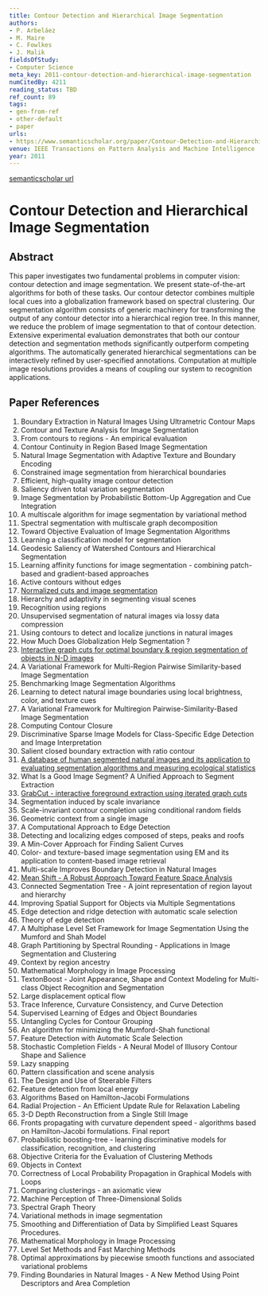 ```yaml
---
title: Contour Detection and Hierarchical Image Segmentation
authors:
- P. Arbeláez
- M. Maire
- C. Fowlkes
- J. Malik
fieldsOfStudy:
- Computer Science
meta_key: 2011-contour-detection-and-hierarchical-image-segmentation
numCitedBy: 4211
reading_status: TBD
ref_count: 89
tags:
- gen-from-ref
- other-default
- paper
urls:
- https://www.semanticscholar.org/paper/Contour-Detection-and-Hierarchical-Image-Arbeláez-Maire/0e5a262bf59b68ba8a7a1103d16fa33a9f5ffc28?sort=total-citations
venue: IEEE Transactions on Pattern Analysis and Machine Intelligence
year: 2011
---
```


[semanticscholar url](https://www.semanticscholar.org/paper/Contour-Detection-and-Hierarchical-Image-Arbeláez-Maire/0e5a262bf59b68ba8a7a1103d16fa33a9f5ffc28?sort=total-citations)

# Contour Detection and Hierarchical Image Segmentation

## Abstract

This paper investigates two fundamental problems in computer vision: contour detection and image segmentation. We present state-of-the-art algorithms for both of these tasks. Our contour detector combines multiple local cues into a globalization framework based on spectral clustering. Our segmentation algorithm consists of generic machinery for transforming the output of any contour detector into a hierarchical region tree. In this manner, we reduce the problem of image segmentation to that of contour detection. Extensive experimental evaluation demonstrates that both our contour detection and segmentation methods significantly outperform competing algorithms. The automatically generated hierarchical segmentations can be interactively refined by user-specified annotations. Computation at multiple image resolutions provides a means of coupling our system to recognition applications.

## Paper References

1. Boundary Extraction in Natural Images Using Ultrametric Contour Maps
2. Contour and Texture Analysis for Image Segmentation
3. From contours to regions - An empirical evaluation
4. Contour Continuity in Region Based Image Segmentation
5. Natural Image Segmentation with Adaptive Texture and Boundary Encoding
6. Constrained image segmentation from hierarchical boundaries
7. Efficient, high-quality image contour detection
8. Saliency driven total variation segmentation
9. Image Segmentation by Probabilistic Bottom-Up Aggregation and Cue Integration
10. A multiscale algorithm for image segmentation by variational method
11. Spectral segmentation with multiscale graph decomposition
12. Toward Objective Evaluation of Image Segmentation Algorithms
13. Learning a classification model for segmentation
14. Geodesic Saliency of Watershed Contours and Hierarchical Segmentation
15. Learning affinity functions for image segmentation - combining patch-based and gradient-based approaches
16. Active contours without edges
17. [Normalized cuts and image segmentation](1997-normalized-cuts-and-image-segmentation)
18. Hierarchy and adaptivity in segmenting visual scenes
19. Recognition using regions
20. Unsupervised segmentation of natural images via lossy data compression
21. Using contours to detect and localize junctions in natural images
22. How Much Does Globalization Help Segmentation ?
23. [Interactive graph cuts for optimal boundary & region segmentation of objects in N-D images](2001-interactive-graph-cuts-for-optimal-boundary-region-segmentation-of-objects-in-n-d-images)
24. A Variational Framework for Multi-Region Pairwise Similarity-based Image Segmentation
25. Benchmarking Image Segmentation Algorithms
26. Learning to detect natural image boundaries using local brightness, color, and texture cues
27. A Variational Framework for Multiregion Pairwise-Similarity-Based Image Segmentation
28. Computing Contour Closure
29. Discriminative Sparse Image Models for Class-Specific Edge Detection and Image Interpretation
30. Salient closed boundary extraction with ratio contour
31. [A database of human segmented natural images and its application to evaluating segmentation algorithms and measuring ecological statistics](2001-a-database-of-human-segmented-natural-images-and-its-application-to-evaluating-segmentation-algorithms-and-measuring-ecological-statistics)
32. What Is a Good Image Segment? A Unified Approach to Segment Extraction
33. [GrabCut - interactive foreground extraction using iterated graph cuts](2004-grabcut-interactive-foreground-extraction-using-iterated-graph-cuts)
34. Segmentation induced by scale invariance
35. Scale-invariant contour completion using conditional random fields
36. Geometric context from a single image
37. A Computational Approach to Edge Detection
38. Detecting and localizing edges composed of steps, peaks and roofs
39. A Min-Cover Approach for Finding Salient Curves
40. Color- and texture-based image segmentation using EM and its application to content-based image retrieval
41. Multi-scale Improves Boundary Detection in Natural Images
42. [Mean Shift - A Robust Approach Toward Feature Space Analysis](2002-mean-shift-a-robust-approach-toward-feature-space-analysis)
43. Connected Segmentation Tree - A joint representation of region layout and hierarchy
44. Improving Spatial Support for Objects via Multiple Segmentations
45. Edge detection and ridge detection with automatic scale selection
46. Theory of edge detection
47. A Multiphase Level Set Framework for Image Segmentation Using the Mumford and Shah Model
48. Graph Partitioning by Spectral Rounding - Applications in Image Segmentation and Clustering
49. Context by region ancestry
50. Mathematical Morphology in Image Processing
51. TextonBoost - Joint Appearance, Shape and Context Modeling for Multi-class Object Recognition and Segmentation
52. Large displacement optical flow
53. Trace Inference, Curvature Consistency, and Curve Detection
54. Supervised Learning of Edges and Object Boundaries
55. Untangling Cycles for Contour Grouping
56. An algorithm for minimizing the Mumford-Shah functional
57. Feature Detection with Automatic Scale Selection
58. Stochastic Completion Fields - A Neural Model of Illusory Contour Shape and Salience
59. Lazy snapping
60. Pattern classification and scene analysis
61. The Design and Use of Steerable Filters
62. Feature detection from local energy
63. Algorithms Based on Hamilton-Jacobi Formulations
64. Radial Projection - An Efficient Update Rule for Relaxation Labeling
65. 3-D Depth Reconstruction from a Single Still Image
66. Fronts propagating with curvature dependent speed - algorithms based on Hamilton-Jacobi formulations. Final report
67. Probabilistic boosting-tree - learning discriminative models for classification, recognition, and clustering
68. Objective Criteria for the Evaluation of Clustering Methods
69. Objects in Context
70. Correctness of Local Probability Propagation in Graphical Models with Loops
71. Comparing clusterings - an axiomatic view
72. Machine Perception of Three-Dimensional Solids
73. Spectral Graph Theory
74. Variational methods in image segmentation
75. Smoothing and Differentiation of Data by Simplified Least Squares Procedures.
76. Mathematical Morphology in Image Processing
77. Level Set Methods and Fast Marching Methods
78. Optimal approximations by piecewise smooth functions and associated variational problems
79. Finding Boundaries in Natural Images - A New Method Using Point Descriptors and Area Completion
